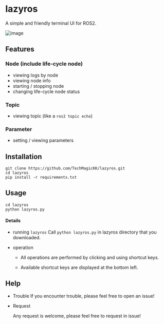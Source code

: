 # lazyros

A simple and friendly terminal UI for ROS2.

![image](./asset/lazyros_usage_short_movie.gif)



## Features

### Node (include life-cycle node)

- viewing logs by node
- viewing node info
- starting / stopping node
- changing life-cycle node status

### Topic

- viewing topic (like a `ros2 topic echo`)

### Parameter

- setting / viewing parameters



## Installation

```shell
git clone https://github.com/TechMagicKK/lazyros.git
cd lazyros
pip install -r requirements.txt
```



## Usage

```shell
cd lazyros
python lazyros.py
```

#### Details

- running `lazyros`
  Call `python lazyros.py` in lazyros directory that you downloaded.

- operation

  - All operations are performed by clicking and using shortcut keys.

  - Available shortcut keys are displayed at the bottom left.



## Help

- Trouble
  If you encounter trouble, please feel free to open an issue!

- Request

  Any request is welcome, please feel free to request in issue!
